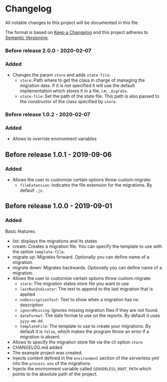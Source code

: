 # Changelog
All notable changes to this project will be documented in this file.

The format is based on [Keep a Changelog](https://keepachangelog.com/en/1.0.0/)
and this project adheres to [Semantic Versioning](https://semver.org/spec/v2.0.0.html).

### Before release 2.0.0 - 2020-02-07
### Added
- Changes the param `store` and adds `state-file`:
    * `store`: Path where to get the class in charge of managing the migration data. If it is not
    specified it will use the default implementation which stores it in a file, i.e. `.migrate`.
    * `state-file`: Set the path of the state file. This path is also passed to the constructor of 
    the class specified by `store`.

### Before release 1.0.2 - 2020-02-07
### Added
- Allows to override environment variables

## Before release 1.0.1 - 2019-09-06
### Added
- Allows the user to customize certain options throw custom.migrate:
    * `fileExtension`: Indicates the file extension for the migrations. By default `.js`.

## Before release 1.0.0 - 2019-09-01
### Added
Basic features:
- list: displays the migrations and its states
- create: Creates a migration file. You can specify the template to use with the option `template-file`.
- migrate up: Migrates forward. Optionally you can define name of a migration.
- migrate down: Migrates backwards. Optionally you can define name of a migration.
- Allows the user to customize certain options throw custom.migrate:
    * `store`: The migration states store file you want to use
    * `lastRunIndicator`: The text to append to the last migration that is applied
    * `noDescriptionText`: Text to show when a migration has no description
    * `ignoreMissing`: Ignores missing migration files if they are not found. 
    * `dateFormat`: The date format to use on the reports. By default it uses `yyyy-mm-dd`.
    * `templateFile`: The template to use to create your migrations.
    By default it is `false`, which makes the program throw an error if a migration is absent.
- Allows to specify the migration store file via the cli option `store`
- CHANGELOG.md added
- The example project was created.
- Injects content defined in the `environment` section of the serverless.yml into the 
`process.env` of the migrations.
- Injects the environment variable called `SERVERLESS_ROOT_PATH` which points to the absolute path of the project.

 
